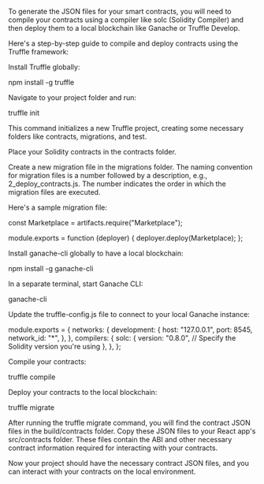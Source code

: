 To generate the JSON files for your smart contracts, you will need to compile your contracts using a compiler like solc (Solidity Compiler) and then deploy them to a local blockchain like Ganache or Truffle Develop.

Here's a step-by-step guide to compile and deploy contracts using the Truffle framework:

Install Truffle globally:

npm install -g truffle

Navigate to your project folder and run:

truffle init

This command initializes a new Truffle project, creating some necessary folders like contracts, migrations, and test.

Place your Solidity contracts in the contracts folder.

Create a new migration file in the migrations folder. The naming convention for migration files is a number followed by a description, e.g., 2_deploy_contracts.js. The number indicates the order in which the migration files are executed.

Here's a sample migration file:

const Marketplace = artifacts.require("Marketplace");

module.exports = function (deployer) {
  deployer.deploy(Marketplace);
};

Install ganache-cli globally to have a local blockchain:

npm install -g ganache-cli

In a separate terminal, start Ganache CLI:

ganache-cli

Update the truffle-config.js file to connect to your local Ganache instance:

module.exports = {
  networks: {
    development: {
      host: "127.0.0.1",
      port: 8545,
      network_id: "*",
    },
  },
  compilers: {
    solc: {
      version: "0.8.0", // Specify the Solidity version you're using
    },
  },
};

Compile your contracts:

truffle compile

Deploy your contracts to the local blockchain:

truffle migrate

After running the truffle migrate command, you will find the contract JSON files in the build/contracts folder. Copy these JSON files to your React app's src/contracts folder. These files contain the ABI and other necessary contract information required for interacting with your contracts.

Now your project should have the necessary contract JSON files, and you can interact with your contracts on the local environment.